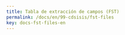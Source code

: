 ```yaml
---
title: Tabla de extracción de campos (FST)
permalink: /docs/en/99-cdsisis/fst-files
key: docs-fst-files-en
---
```

